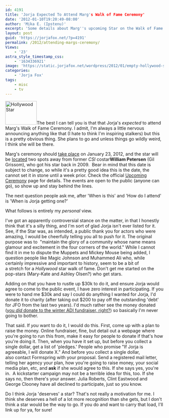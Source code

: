 ```yaml
---
id: 4191
title: 'Jorja Expected To Attend Marg's Walk of Fame Ceremony'
date: '2012-01-10T19:20:49-08:00'
author: 'Mika E. (Ipstenu)'
excerpt: 'Some details about Marg''s upcoming Star on the Walk of Fame. Yes, Jorja is expected to be there.'
layout: post
guid: 'https://jorjafox.net/?p=4191'
permalink: /2012/attending-margs-ceremony/
Views:
    - '23'
astra_style_timestamp_css:
    - '1634336921'
image: 'https://static.jorjafox.net/wordpress/2012/01/empty-hollywood-star-01.jpeg'
categories:
    - 'Jorja Fox'
tags:
    - misc
    - tv
---
```


<img class="alignleft size-thumbnail wp-image-4192" title="Hollywood Star" src="//static.jorjafox.net/wordpress/2012/01/empty-hollywood-star-01-210x140.jpeg" alt="Hollywood Star" width="100" height="75" />The best I can tell you is that that Jorja's _expected_ to attend Marg's Walk of Fame Ceremony. I admit, I'm always a little nervous announcing anything like that (I hate to think I'm inspiring stalkers) but this is a pretty obvious thing. She plans to go and unless things go wildly weird, I think she will be there.

Marg's ceremony should <a href="https://twitter.com/#!/wofstargirl/status/144889713277415426">take place</a> on January 23, 2012, and the star will be <a href="https://twitter.com/#!/wofstargirl/status/144133271805112320">located</a> two spots away from former _CSI_ costar**William Petersen** (Gil Grissom), who got his star back in 2009.  Bear in mind that this date is subject to change, so while it's a pretty good idea this is the date, the cannot set it in stone until a week prior. Check the official <a href="http://www.walkoffame.com/pages/upcoming-ceremonies">Upcoming Ceremony</a> page for details. The events are open to the public (anyone can go), so show up and stay behind the lines.

The next question people ask me, after 'When is this' and 'How do I attend' is 'When is Jorja getting one?'

What follows is entirely my _personal_ view.

I've got an apparently controversial stance on the matter, in that I honestly think that it's a silly thing, and I'm sort of glad Jorja isn't ever listed for it. See, if the Star was, as intended, a public thank you for actors who were amazing, I would be cheerfully telling you all to push for it. The original purpose was to  "maintain the glory of a community whose name means glamour and excitement in the four corners of the world." While I cannot find it in me to dispute the Muppets and Mickey Mouse being added, I question people like Magic Johnson and Muhammed Ali who, while certainly impressive and important to history, seem to be a bit of a stretch for a _Hollywood_ star walk of fame. Don't get me started on the pop-stars (Mary-Kate and Ashley Olsen?) who get stars.

Adding on that you have to rustle up $30k to do it, and ensure Jorja would agree to come to the public event, I have zero interest in participating. If you were to hand me $30k and say I could do anything I wanted for Jorja, I'd donate it to charity (after taking out $200 to pay off the outstanding 'debt' for JFO from the last two years). I'd much rather see the money donated (<a href="http://www.crowdrise.com/adi-teapa/fundraiser/jorjafoxonline">you _did_ donate to the winter ADI fundraiser, right?</a>) so basically I'm never going to bother.

That said. If _you_ want to do it, I would do this. First, come up with a plan to raise the money. Online fundraiser, fine, but detail out a webpage where you're going to run this from, make it easy for people to donate if that's how you're doing it. Then, when you have it set up, but before you collect a single dollar, get a list of 'pledges.' People who promise "If Jorja is agreeable, I will donate X." And before you collect a single dollar, also contact Formspring with your proposal. Send a registered mail letter, telling her agency your plan, how you're going to raise money, your social media plan, etc, and **ask** if she would agree to this. If she says yes, you're in.  A kickstarter campaign may not be a terrible idea for this, too. If she says no, then there's your answer. Julia Roberts, Clint Eastwood and George Clooney have all declined to participate, just so you know.

Do I think Jorja 'deserves' a star? That's not really a motivation for me. I think she deserves a hell of a lot more recognition than she gets, but I don't think a star would be the way to go. If you do and want to carry that load, I'll link up for ya, for sure!
